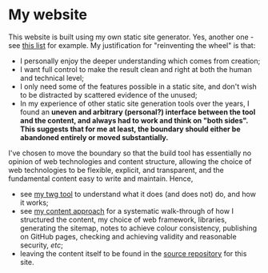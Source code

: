 # My website

This website is built using my own static site generator. Yes, another one - see [this list](https://jamstack.org/generators/) for example. My justification for "reinventing the wheel" is that:

- I personally enjoy the deeper understanding which comes from creation;
- I want full control to make the result clean and right at both the human and technical level;
- I only need some of the features possible in a static site, and don't wish to be distracted by scattered evidence of the unused;
- In my experience of other static site generation tools over the years, I found an **uneven and arbitrary (personal?) interface between the tool and the content, and always had to work and think on "both sides". This suggests that for me at least, the boundary should either be abandoned entirely or moved substantially.**

I've chosen to move the boundary so that the build tool has essentially no opinion of web technologies and content structure, allowing the choice of web technologies to be flexible, explicit, and transparent, and the fundamental content easy to write and maintain. Hence,

- see [my twg tool](twg.html) to understand what it does (and does not) do, and how it works;
- see [my content approach](approach.html) for a systematic walk-through of how I structured the content, my choice of web framework, libraries, generating the sitemap, notes to achieve colour consistency, publishing on GitHub pages, checking and achieving validity and reasonable security, _etc_;
- leaving the content itself to be found in the [source repository](https://github.com/tcorbettclark/tcorbettclark.github.io) for this site.
